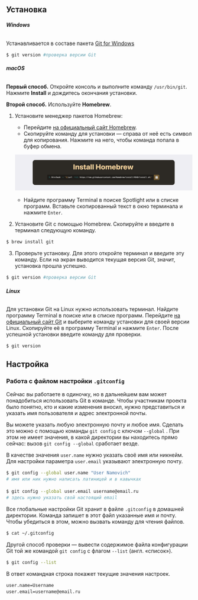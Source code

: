 ## Установка
###### **Windows**
Устанавливается в составе пакета [Git for Windows](https://git-scm.com/download/win) 
```BASH
$ git version #проверка версии Git
```

###### **macOS**

**Первый способ.** Откройте консоль и выполните команду `/usr/bin/git`. Нажмите **Install**  и дождитесь окончания установки.

**Второй способ.** Используйте **Homebrew**.

1. Установите менеджер пакетов Homebrew:
    
    - Перейдите [на официальный сайт Homebrew](https://brew.sh/).
    - Скопируйте команду для установки — справа от неё есть символ для копирования. Нажмите на него, чтобы команда попала в буфер обмена.
    
    ![homebrew|500](img/Homebrew.png)
    
    - Найдите программу Terminal в поиске Spotlight или в списке программ. Вставьте скопированный текст в окно терминала и нажмите `Enter`.
2. Установите Git с помощью Homebrew. 
	Скопируйте и введите в терминал следующую команду.

```BASH
$ brew install git 
```

3. Проверьте установку. Для этого откройте терминал и введите эту команду.
	Если на экран выводится текущая версия Git, значит, установка прошла успешно. 
	
```BASH
$ git version #проверка версии Git
```

###### **Linux**
Для установки Git на Linux нужно использовать терминал. Найдите программу Terminal в поиске или в списке программ. Перейдите [на официальный сайт Git](https://git-scm.com/download/linux) и выберите команду установки для своей версии Linux. Скопируйте её в программу Terminal и нажмите `Enter`.
После успешной установки введите команду для проверки.

```BASH
$ git version
```

## Настройка
### Работа с файлом настройки `.gitconfig`
Сейчас вы работаете в одиночку, но в дальнейшем вам может понадобиться использовать Git в команде. Чтобы участникам проекта было понятно, кто и какие изменения вносил, нужно представиться и указать имя пользователя и адрес электронной почты.

Вы можете указать любую электронную почту и любое имя. Сделать это можно с помощью команды `git config` с ключом `--global` . При этом не имеет значения, в какой директории вы находитесь прямо сейчас: вызов `git config --global` сработает везде.

В качестве значения `user.name` нужно указать своё имя или никнейм. Для настройки параметра `user.email` указывают электронную почту.
```BASH
$ git config --global user.name "User Namovich" 
# имя или ник нужно написать латиницей и в кавычках

$ git config --global user.email username@email.ru
# здесь нужно указать свой настоящий email
```
Все глобальные настройки Git хранит в файле `.gitconfig` в домашней директории. Команда запишет в этот файл указанные имя и почту. Чтобы убедиться в этом, можно вызвать команду для чтения файлов.
```BASH
$ cat ~/.gitconfig
```
Другой способ проверки — вывести содержимое файла конфигурации Git той же командой `git config` с флагом `--list` (англ. «список»).

```BASH
$ git config --list
```

В ответ командная строка покажет текущие значения настроек.

```BASH
user.name=Username
user.email=username@email.ru
```